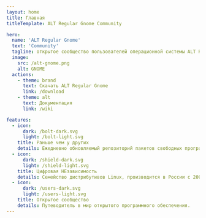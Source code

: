 ```yaml
---
layout: home
title: Главная
titleTemplate: ALT Regular Gnome Community

hero:
  name: 'ALT Regular Gnome'
  text: 'Community'
  tagline: открытое сообщество пользователей операционной системы ALT Regular Gnome
  image:
    src: /alt-gnome.png
    alt: GNOME
  actions:
    - theme: brand
      text: Скачать ALT Regular Gnome
      link: /download
    - theme: alt
      text: Документация
      link: /wiki

features:
  - icon:
      dark: /bolt-dark.svg
      light: /bolt-light.svg
    title: Раньше чем у других
    details: Ежедневно обновляемый репозиторий пакетов свободных программ Sisyphus
  - icon:
      dark: /shield-dark.svg
      light: /shield-light.svg
    title: Цифровая НЕзависимость
    details: Семейство дистрибутивов Linux, производится в России с 2000 года.
  - icon:
      dark: /users-dark.svg
      light: /users-light.svg
    title: Открытое сообщество
    details: Путеводитель в мир открытого программного обеспечения.
---
```

